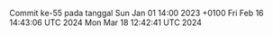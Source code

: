 Commit ke-55 pada tanggal Sun Jan 01 14:00 2023 +0100
Fri Feb 16 14:43:06 UTC 2024
Mon Mar 18 12:42:41 UTC 2024

